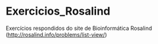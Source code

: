 # Exercicios_Rosalind
Exercícios respondidos do site de Bioinformática Rosalind (http://rosalind.info/problems/list-view/)
